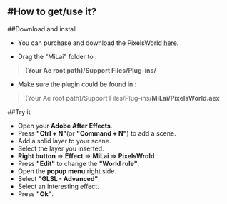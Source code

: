 #How to get/use it? 
---
##Download and install
- You can purchase and download the PixelsWorld [here](https://milai.tech/products/PixelsWorld).

- Drag the "MiLai" folder to : 
>**(Your Ae root path)/Support Files/Plug-ins/**

- Make sure the plugin could be found in : 
> (Your Ae root path)/Support Files/Plug-ins/**MiLai/PixelsWorld.aex**

##Try it
- Open your **Adobe After Effects**. 
- Press **"Ctrl + N"**(or **"Command + N"**) to add a scene. 
- Add a solid layer to your scene. 
- Select the layer you inserted. 
- **Right button** => **Effect** => **MiLai** => **PixelsWrold**
- Press **"Edit"** to change the **"World rule"**.
- Open the **popup menu** right side.
- Select **"GLSL - Advanced"**
- Select an interesting effect.
- Press **"Ok"**.